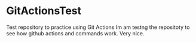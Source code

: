 # GitActionsTest
Test repository to practice using Git Actions
Im am testng the repositoty to see how github actions and commands work.
Very nice.